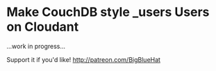 # Make CouchDB style _users Users on Cloudant

...work in progress...

Support it if you'd like! http://patreon.com/BigBlueHat
